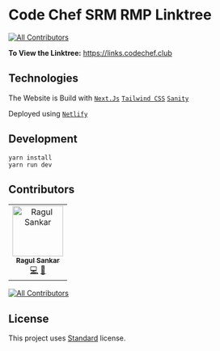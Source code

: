 # Code Chef SRM RMP Linktree
<!-- ALL-CONTRIBUTORS-BADGE:START - Do not remove or modify this section -->
[![All Contributors](https://img.shields.io/badge/all_contributors-1-orange.svg?style=flat-square)](#contributors-)
<!-- ALL-CONTRIBUTORS-BADGE:END -->

**To View the Linktree:** https://links.codechef.club

## Technologies

The Website is Build with [`Next.Js`](https://nextjs.org/) [`Tailwind CSS`](https://tailwindcss.com/) [`Sanity`](https://www.sanity.io/)

Deployed using [`Netlify`](https://www.netlify.com/)

## Development

```
yarn install
yarn run dev
```

## Contributors

<!-- ALL-CONTRIBUTORS-LIST:START - Do not remove or modify this section -->
<!-- prettier-ignore-start -->
<!-- markdownlint-disable -->
<table>
  <tbody>
    <tr>
      <td align="center"><a href="https://linktr.ee/iam_ragul"><img src="https://avatars.githubusercontent.com/u/86113269?v=4?s=100" width="100px;" alt="Ragul Sankar"/><br /><sub><b>Ragul Sankar</b></sub></a><br /><a href="https://github.com/CodeChef-SRMRMP/linktree/commits?author=RagulSankar04" title="Code">💻</a> <a href="#ideas-RagulSankar04" title="Ideas, Planning, & Feedback">🤔</a></td>
    </tr>
  </tbody>
</table>

<!-- markdownlint-restore -->
<!-- prettier-ignore-end -->

<!-- ALL-CONTRIBUTORS-LIST:END -->
<!-- prettier-ignore-start -->
<!-- markdownlint-disable -->

<!-- markdownlint-restore -->
<!-- prettier-ignore-end -->

<!-- ALL-CONTRIBUTORS-LIST:END -->

<!-- ALL-CONTRIBUTORS-BADGE:START - Do not remove or modify this section -->

[![All Contributors](https://img.shields.io/badge/all_contributors-13-orange.svg?style=flat-square)](#contributors)

<!-- ALL-CONTRIBUTORS-BADGE:END -->

## License

This project uses [Standard]() license.
